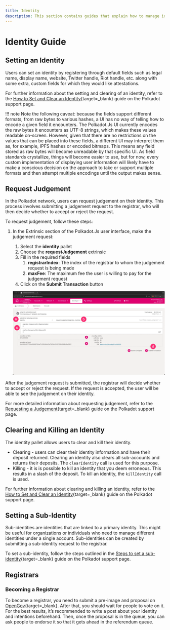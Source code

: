 ```yaml
---
title: Identity
description: This section contains guides that explain how to manage identity on the Polkadot network. Learn how to interact with the Polkadot network by doing different operations with your identity.
---
```


# Identity Guide

## Setting an Identity

Users can set an identity by registering through default fields such as legal name, display name, website, Twitter handle, Riot handle, etc. along with some extra, custom fields for which they would like attestations.

For further information about the setting and clearing of an identity, refer to the [How to Set and Clear an Identity](https://support.polkadot.network/support/solutions/articles/65000181981-how-to-set-and-clear-an-identity){target=\_blank} guide on the Polkadot support page.

!!! note
    Note the following caveat: because the fields support different formats, from raw bytes to various hashes, a UI has no way of telling how to encode a given field it encounters. The Polkadot.Js UI currently encodes the raw bytes it encounters as UTF-8 strings, which makes these values readable on-screen. However, given that there are no restrictions on the values that can be placed into these fields, a different UI may interpret them as, for example, IPFS hashes or encoded bitmaps. This means any field stored as raw bytes will become unreadable by that specific UI. As field standards crystallize, things will become easier to use, but for now, every custom implementation of displaying user information will likely have to make a conscious decision on the approach to take or support multiple formats and then attempt multiple encodings until the output makes sense.

## Request Judgement

In the Polkadot network, users can request judgement on their identity. This process involves submitting a judgement request to the registrar, who will then decide whether to accept or reject the request.

To request judgement, follow these steps:

1. In the Extrinsic section of the Polkadot.Js user interface, make the judgement request:
      1. Select the **identity** pallet
      2. Choose the **requestJudgement** extrinsic
      3. Fill in the required fields
         1. **registrarIndex**: The index of the registrar to whom the judgement request is being made
         2. **maxFee**: The maximum fee the user is willing to pay for the judgement request
      4. Click on the **Submit Transaction** button

   ![Request Judgement](/images/tutorials/accounts/identity/identity-1.webp)

After the judgement request is submitted, the registrar will decide whether to accept or reject the request. If the request is accepted, the user will be able to see the judgement on their identity.

For more detailed information about requesting judgement, refer to the [Requesting a Judgement](https://support.polkadot.network/support/solutions/articles/65000181982-how-to-request-judgement){target=\_blank} guide on the Polkadot support page.

## Clearing and Killing an Identity

The identity pallet allows users to clear and kill their identity.

- Clearing - users can clear their identity information and have their deposit returned. Clearing an identity also clears all sub-accounts and returns their deposits. The `clearIdentity` call is used for this purpose.
- Killing - it is is possible to kill an identity that you deem erroneous. This results in a slash of the deposit. To kill an identity, the `killIdentity` call is used.

For further information about clearing and killing an identity, refer to the [How to Set and Clear an Identity](https://support.polkadot.network/support/solutions/articles/65000181981#Clearing-an-Identity){target=\_blank} guide on the Polkadot support page.

## Setting a Sub-Identity

Sub-identities are identities that are linked to a primary identity. This might be useful for organizations or individuals who need to manage different identities under a single account. Sub-identities can be created by submitting a sub-identity request to the registrar.

To set a sub-identity, follow the steps outlined in the [Steps to set a sub-identity](https://support.polkadot.network/support/solutions/articles/65000181991-how-to-set-identities-for-sub-accounts#Steps-to-set-a-sub-identity){target=\_blank} guide on the Polkadot support page.

## Registrars

### Becoming a Registrar

To become a registrar, you need to submit a pre-image and proposal on [OpenGov](https://wiki.polkadot.network/docs/learn-guides-polkadot-opengov){target=\_blank}. After that, you should wait for people to vote on it. For the best results, it’s recommended to write a post about your identity and intentions beforehand. Then, once the proposal is in the queue, you can ask people to endorse it so that it gets ahead in the referendum queue.